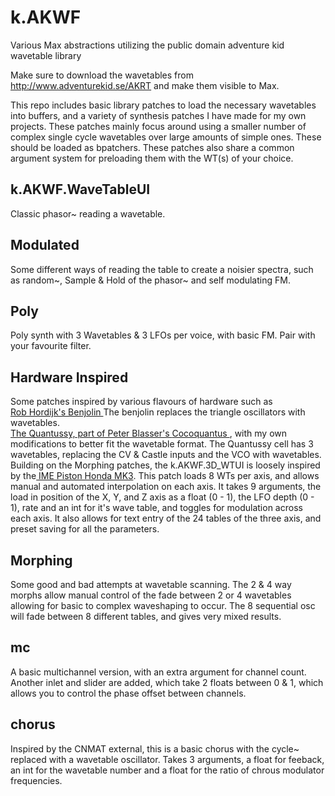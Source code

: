 # k.AKWF
 Various Max abstractions utilizing the public domain adventure kid wavetable library

Make sure to download the wavetables from http://www.adventurekid.se/AKRT and make them visible to Max.

This repo includes basic library patches to load the necessary wavetables into buffers, and a variety of synthesis patches I have made for my own projects. These patches mainly focus around using a smaller number of complex single cycle wavetables over large amounts of simple ones. These should be loaded as bpatchers. These patches also share a common argument system for preloading them with the WT(s) of your choice.

<h2>k.AKWF.WaveTableUI  </h2>

Classic phasor~ reading a wavetable.

<h2> Modulated </h2>

Some different ways of reading the table to create a noisier spectra, such as random~, Sample & Hold of the phasor~ and self modulating FM.

<h2> Poly </h2>

Poly synth with 3 Wavetables & 3 LFOs per voice, with basic FM. Pair with your favourite filter.

<h2> Hardware Inspired </h2>

Some patches inspired by various flavours of hardware such as <br>
<a href="https://web.archive.org/web/20141019122935/http://www.epochmodular.net/benjolin.html"> Rob Hordijk's Benjolin </a> The benjolin replaces the triangle oscillators with wavetables. <br>
  <a href="http://pugix.com/synth/eurorack-quantussy-cells/"> The Quantussy, part of Peter Blasser's </a> <a href="http://www.ciat-lonbarde.net/cocoquantus/index.html"> Cocoquantus </a>, with my own modifications to better fit the wavetable format. The Quantussy cell has 3 wavetables, replacing the CV & Castle inputs and the VCO with wavetables.<br>
Building on the Morphing patches, the k.AKWF.3D_WTUI is loosely inspired by the<a href="http://www.industrialmusicelectronics.com/products/21"> IME Piston Honda MK3</a>. This patch loads 8 WTs per axis, and allows manual and automated interpolation on each axis. It takes 9 arguments, the load in position of the X, Y, and Z axis as a float (0 - 1), the LFO depth (0 - 1), rate and an int for it's wave table, and toggles for modulation across each axis. It also allows for text entry of the 24 tables of the three axis, and preset saving for all the parameters.  

<h2> Morphing </h2>

Some good and bad attempts at wavetable scanning. The 2 & 4 way morphs allow manual control of the fade between 2 or 4 wavetables allowing for basic to complex waveshaping to occur. The 8 sequential osc will fade between 8 different tables, and gives very mixed results. 

<h2> mc </h2>

A basic multichannel version, with an extra argument for channel count. Another inlet and slider are added, which take 2 floats between 0 & 1, which allows you to control the phase offset between channels.

<h2> chorus </h2>

Inspired by the CNMAT external, this is a basic chorus with the cycle~ replaced with a wavetable oscillator. Takes 3 arguments, a float for feeback, an int for the wavetable number and a float for the ratio of chrous modulator frequencies.
